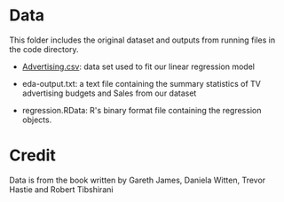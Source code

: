 # Data

This folder includes the original dataset and outputs from running files in the code directory.

* [Advertising.csv](http://www-bcf.usc.edu/%7Egareth/ISL/Advertising.csv): data set used to fit our linear regression model

* eda-output.txt: a text file containing the summary statistics of TV advertising budgets and Sales from our dataset

* regression.RData: R's binary format file containing the regression objects.

# Credit

Data is from the book written by Gareth James, Daniela Witten, Trevor Hastie and Robert Tibshirani
